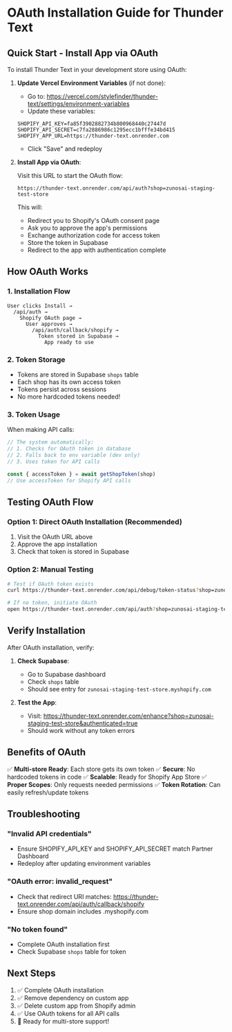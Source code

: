 # OAuth Installation Guide for Thunder Text

## Quick Start - Install App via OAuth

To install Thunder Text in your development store using OAuth:

1. **Update Vercel Environment Variables** (if not done):
   - Go to: https://vercel.com/stylefinder/thunder-text/settings/environment-variables
   - Update these variables:
   ```
   SHOPIFY_API_KEY=fa85f3902882734b800968440c27447d
   SHOPIFY_API_SECRET=c7fa2886986c1295ecc1bfffe34bd415
   SHOPIFY_APP_URL=https://thunder-text.onrender.com
   ```
   - Click "Save" and redeploy

2. **Install App via OAuth**:

   Visit this URL to start the OAuth flow:
   ```
   https://thunder-text.onrender.com/api/auth?shop=zunosai-staging-test-store
   ```

   This will:
   - Redirect you to Shopify's OAuth consent page
   - Ask you to approve the app's permissions
   - Exchange authorization code for access token
   - Store the token in Supabase
   - Redirect to the app with authentication complete

## How OAuth Works

### 1. Installation Flow
```
User clicks Install →
  /api/auth →
    Shopify OAuth page →
      User approves →
        /api/auth/callback/shopify →
          Token stored in Supabase →
            App ready to use
```

### 2. Token Storage
- Tokens are stored in Supabase `shops` table
- Each shop has its own access token
- Tokens persist across sessions
- No more hardcoded tokens needed!

### 3. Token Usage
When making API calls:
```javascript
// The system automatically:
// 1. Checks for OAuth token in database
// 2. Falls back to env variable (dev only)
// 3. Uses token for API calls

const { accessToken } = await getShopToken(shop)
// Use accessToken for Shopify API calls
```

## Testing OAuth Flow

### Option 1: Direct OAuth Installation (Recommended)
1. Visit the OAuth URL above
2. Approve the app installation
3. Check that token is stored in Supabase

### Option 2: Manual Testing
```bash
# Test if OAuth token exists
curl https://thunder-text.onrender.com/api/debug/token-status?shop=zunosai-staging-test-store

# If no token, initiate OAuth
open https://thunder-text.onrender.com/api/auth?shop=zunosai-staging-test-store
```

## Verify Installation

After OAuth installation, verify:

1. **Check Supabase**:
   - Go to Supabase dashboard
   - Check `shops` table
   - Should see entry for `zunosai-staging-test-store.myshopify.com`

2. **Test the App**:
   - Visit: https://thunder-text.onrender.com/enhance?shop=zunosai-staging-test-store&authenticated=true
   - Should work without any token errors

## Benefits of OAuth

✅ **Multi-store Ready**: Each store gets its own token
✅ **Secure**: No hardcoded tokens in code
✅ **Scalable**: Ready for Shopify App Store
✅ **Proper Scopes**: Only requests needed permissions
✅ **Token Rotation**: Can easily refresh/update tokens

## Troubleshooting

### "Invalid API credentials"
- Ensure SHOPIFY_API_KEY and SHOPIFY_API_SECRET match Partner Dashboard
- Redeploy after updating environment variables

### "OAuth error: invalid_request"
- Check that redirect URI matches: https://thunder-text.onrender.com/api/auth/callback/shopify
- Ensure shop domain includes .myshopify.com

### "No token found"
- Complete OAuth installation first
- Check Supabase `shops` table for token

## Next Steps

1. ✅ Complete OAuth installation
2. ✅ Remove dependency on custom app
3. ✅ Delete custom app from Shopify admin
4. ✅ Use OAuth tokens for all API calls
5. 🎯 Ready for multi-store support!